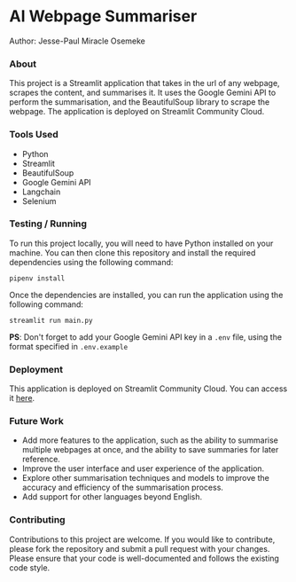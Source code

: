 # AI Webpage Summariser
Author: Jesse-Paul Miracle Osemeke

### About
This project is a Streamlit application that takes in the url of any webpage, scrapes the content, and summarises it. It uses the Google Gemini API to perform the summarisation, and the BeautifulSoup library to scrape the webpage. The application is deployed on Streamlit Community Cloud.

### Tools Used
- Python
- Streamlit
- BeautifulSoup
- Google Gemini API
- Langchain
- Selenium

### Testing / Running
To run this project locally, you will need to have Python installed on your machine. You can then clone this repository and install the required dependencies using the following command:
```shell
pipenv install
```
Once the dependencies are installed, you can run the application using the following command:
```shell
streamlit run main.py
```
__PS__: Don't forget to add your Google Gemini API key in a `.env` file, using the format specified in `.env.example`

### Deployment
This application is deployed on Streamlit Community Cloud. You can access it [here](https://webpagesummariser.streamlit.app/).

### Future Work
- Add more features to the application, such as the ability to summarise multiple webpages at once, and the ability to save summaries for later reference.
- Improve the user interface and user experience of the application.
- Explore other summarisation techniques and models to improve the accuracy and efficiency of the summarisation process.
- Add support for other languages beyond English.

### Contributing
Contributions to this project are welcome. If you would like to contribute, please fork the repository and submit a pull request with your changes. Please ensure that your code is well-documented and follows the existing code style.
